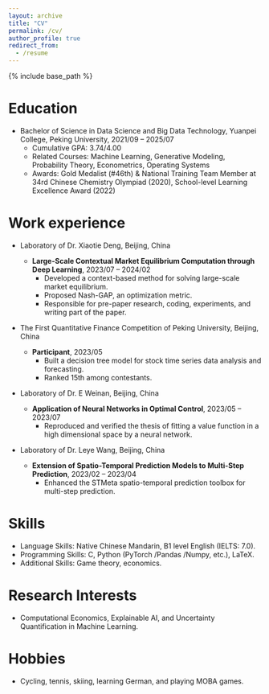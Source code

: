 ```yaml
---
layout: archive
title: "CV"
permalink: /cv/
author_profile: true
redirect_from:
  - /resume
---
```


{% include base_path %}

<!-- Education
======
* Ph.D in Version Control Theory, GitHub University, 2018 (expected)
* M.S. in Jekyll, GitHub University, 2014
* B.S. in GitHub, GitHub University, 2012 

Work experience
======
* Spring 2024: Academic Pages Collaborator
  * Github University
  * Duties includes: Updates and improvements to template
  * Supervisor: The Users

* Fall 2015: Research Assistant
  * Github University
  * Duties included: Merging pull requests
  * Supervisor: Professor Hub

* Summer 2015: Research Assistant
  * Github University
  * Duties included: Tagging issues
  * Supervisor: Professor Git
  
Skills
======
* Skill 1
* Skill 2
  * Sub-skill 2.1
  * Sub-skill 2.2
  * Sub-skill 2.3
* Skill 3

Publications
======
  <ul>{% for post in site.publications reversed %}
    {% include archive-single-cv.html %}
  {% endfor %}</ul>
  
Talks
======
  <ul>{% for post in site.talks reversed %}
    {% include archive-single-talk-cv.html  %}
  {% endfor %}</ul>
  
Teaching
======
  <ul>{% for post in site.teaching reversed %}
    {% include archive-single-cv.html %}
  {% endfor %}</ul>
  
Service and leadership
======
* Currently signed in to 43 different slack teams -->

Education
======
* Bachelor of Science in Data Science and Big Data Technology, Yuanpei College, Peking University, 2021/09 – 2025/07
  * Cumulative GPA: 3.74/4.00
  * Related Courses: Machine Learning, Generative Modeling, Probability Theory, Econometrics, Operating Systems
  * Awards: Gold Medalist (#46th) & National Training Team Member at 34rd Chinese Chemistry Olympiad (2020), School-level Learning Excellence Award (2022)

Work experience
======
* Laboratory of Dr. Xiaotie Deng, Beijing, China
  * **Large-Scale Contextual Market Equilibrium Computation through Deep Learning**, 2023/07 – 2024/02
    * Developed a context-based method for solving large-scale market equilibrium.
    * Proposed Nash-GAP, an optimization metric.
    * Responsible for pre-paper research, coding, experiments, and writing part of the paper.

* The First Quantitative Finance Competition of Peking University, Beijing, China
  * **Participant**, 2023/05
    * Built a decision tree model for stock time series data analysis and forecasting.
    * Ranked 15th among contestants.

* Laboratory of Dr. E Weinan, Beijing, China
  * **Application of Neural Networks in Optimal Control**, 2023/05 – 2023/07
    * Reproduced and verified the thesis of fitting a value function in a high dimensional space by a neural network.

* Laboratory of Dr. Leye Wang, Beijing, China
  * **Extension of Spatio-Temporal Prediction Models to Multi-Step Prediction**, 2023/02 – 2023/04
    * Enhanced the STMeta spatio-temporal prediction toolbox for multi-step prediction.

Skills
======
* Language Skills: Native Chinese Mandarin, B1 level English (IELTS: 7.0).
* Programming Skills: C, Python (PyTorch /Pandas /Numpy, etc.), LaTeX.
* Additional Skills: Game theory, economics.

Research Interests
======
* Computational Economics, Explainable AI, and Uncertainty Quantification in Machine Learning.

Hobbies
======
* Cycling, tennis, skiing, learning German, and playing MOBA games.
